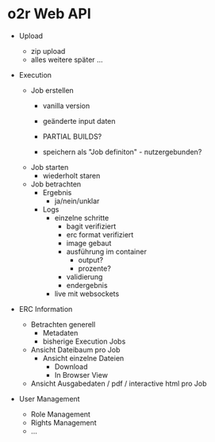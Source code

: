 # o2r Web API

* Upload
  * zip upload
  * alles weitere später …

* Execution
  * Job erstellen
    * vanilla version
    * geänderte input daten
    * PARTIAL BUILDS?

    * speichern als "Job definiton" - nutzergebunden?
  * Job starten
    * wiederholt staren
  * Job betrachten
    * Ergebnis
      * ja/nein/unklar
    * Logs
      * einzelne schritte
        * bagit verifiziert
        * erc format verifiziert
        * image gebaut
        * ausführung im container
          * output?
          * prozente?
        * validierung
        * endergebnis
      * live mit websockets

* ERC Information
  * Betrachten generell
    * Metadaten
    * bisherige Execution Jobs
  * Ansicht Dateibaum pro Job
    * Ansicht einzelne Dateien
      * Download
      * In Browser View
  * Ansicht Ausgabedaten / pdf / interactive html pro Job

* User Management
  * Role Management
  * Rights Management
  * …
